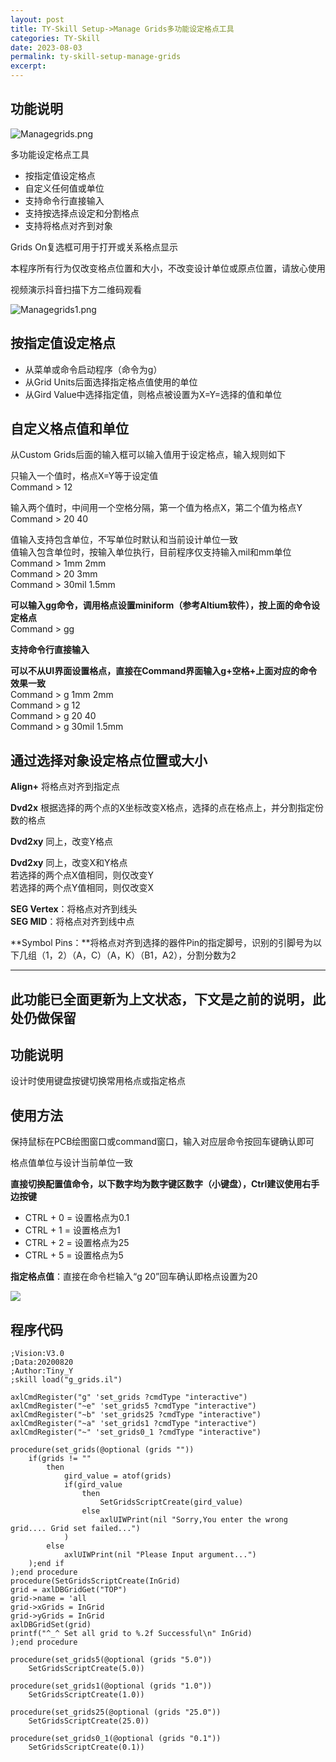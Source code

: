 ```yaml
---
layout: post
title: TY-Skill Setup->Manage Grids多功能设定格点工具
categories: TY-Skill
date: 2023-08-03
permalink: ty-skill-setup-manage-grids
excerpt: 
---
```


功能说明
----

![Managegrids.png](https://tiny-yhw.github.io//images/TY-skill/Managegrids.png)

多功能设定格点工具

*   按指定值设定格点
*   自定义任何值或单位
*   支持命令行直接输入
*   支持按选择点设定和分割格点
*   支持将格点对齐到对象

Grids On复选框可用于打开或关系格点显示

本程序所有行为仅改变格点位置和大小，不改变设计单位或原点位置，请放心使用

视频演示抖音扫描下方二维码观看

![Managegrids1.png](https://tiny-yhw.github.io//images/TY-skill/Managegrids1.png)

按指定值设定格点
--------

*   从菜单或命令启动程序（命令为g）
*   从Grid Units后面选择指定格点值使用的单位
*   从Gird Value中选择指定值，则格点被设置为X=Y=选择的值和单位

自定义格点值和单位
---------

从Custom Grids后面的输入框可以输入值用于设定格点，输入规则如下

只输入一个值时，格点X=Y等于设定值  
Command > 12

输入两个值时，中间用一个空格分隔，第一个值为格点X，第二个值为格点Y  
Command > 20 40

值输入支持包含单位，不写单位时默认和当前设计单位一致  
值输入包含单位时，按输入单位执行，目前程序仅支持输入mil和mm单位  
Command > 1mm 2mm  
Command > 20 3mm  
Command > 30mil 1.5mm

**可以输入gg命令，调用格点设置miniform（参考Altium软件），按上面的命令设定格点**  
Command > gg

**支持命令行直接输入**

**可以不从UI界面设置格点，直接在Command界面输入g+空格+上面对应的命令效果一致**  
Command > g 1mm 2mm  
Command > g 12  
Command > g 20 40  
Command > g 30mil 1.5mm

通过选择对象设定格点位置或大小
---------------

**Align+** 将格点对齐到指定点

**Dvd2x** 根据选择的两个点的X坐标改变X格点，选择的点在格点上，并分割指定份数的格点

**Dvd2xy** 同上，改变Y格点

**Dvd2xy** 同上，改变X和Y格点  
若选择的两个点X值相同，则仅改变Y  
若选择的两个点Y值相同，则仅改变X

**SEG Vertex**：将格点对齐到线头  
**SEG MID**：将格点对齐到线中点

**Symbol Pins：**将格点对齐到选择的器件Pin的指定脚号，识别的引脚号为以下几组（1，2）（A，C）（A，K）（B1，A2），分割分数为2

* * *

此功能已全面更新为上文状态，下文是之前的说明，此处仍做保留
-----------------------------

功能说明
----

设计时使用键盘按键切换常用格点或指定格点

使用方法
----

保持鼠标在PCB绘图窗口或command窗口，输入对应层命令按回车键确认即可

格点值单位与设计当前单位一致

**直接切换配置值命令，以下数字均为数字键区数字（小键盘），Ctrl建议使用右手边按键**

*   CTRL + 0 = 设置格点为0.1
*   CTRL + 1 = 设置格点为1
*   CTRL + 2 = 设置格点为25
*   CTRL + 5 = 设置格点为5

**指定格点值**：直接在命令栏输入“g 20”回车确认即格点设置为20

![](https://tiny-yhw.github.io//images/TY-skill/ggrid.gif)

程序代码
----

```
;Vision:V3.0
;Data:20200820
;Author:Tiny_Y
;skill load("g_grids.il")

axlCmdRegister("g" 'set_grids ?cmdType "interactive")
axlCmdRegister("~e" 'set_grids5 ?cmdType "interactive")
axlCmdRegister("~b" 'set_grids25 ?cmdType "interactive")
axlCmdRegister("~a" 'set_grids1 ?cmdType "interactive")
axlCmdRegister("~" 'set_grids0_1 ?cmdType "interactive")

procedure(set_grids(@optional (grids ""))
	if(grids != ""
		then
			gird_value = atof(grids)
			if(gird_value
				then
					SetGridsScriptCreate(gird_value)
				else
					axlUIWPrint(nil "Sorry,You enter the wrong grid.... Grid set failed...")
			)
		else
			axlUIWPrint(nil "Please Input argument...")
	);end if 
);end procedure
procedure(SetGridsScriptCreate(InGrid)
grid = axlDBGridGet("TOP")
grid->name = 'all
grid->xGrids = InGrid
grid->yGrids = InGrid
axlDBGridSet(grid)
printf("^_^ Set all grid to %.2f Successful\n" InGrid)
);end procedure

procedure(set_grids5(@optional (grids "5.0"))
	SetGridsScriptCreate(5.0))

procedure(set_grids1(@optional (grids "1.0"))
	SetGridsScriptCreate(1.0))

procedure(set_grids25(@optional (grids "25.0"))
	SetGridsScriptCreate(25.0))

procedure(set_grids0_1(@optional (grids "0.1"))
	SetGridsScriptCreate(0.1))
```